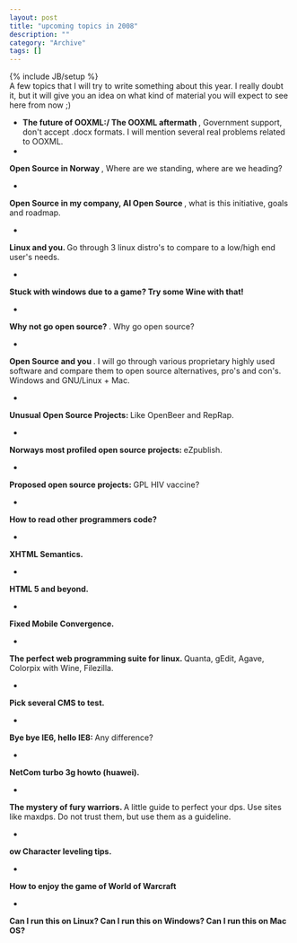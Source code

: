 ```yaml
--- 
layout: post 
title: "upcoming topics in 2008"
description: ""
category: "Archive"
tags: []
---
```

{% include JB/setup %}  
A few topics that I will try to write something about this year. I really doubt it, but it will give you an idea on what kind of material you will expect to see here from now ;)



 * 
   <b>
      The future of OOXML:/ The OOXML aftermath
    </b>, Government support, don't accept .docx formats. I will mention several real problems related to OOXML.
  
  * 
   <b>
      Open Source in Norway
    </b>, Where are we standing, where are we heading?
 
  * 
   <b>
      Open Source in my company, AI Open Source
    </b>, what is this initiative, goals and roadmap.
  
  * 
   <b>
      Linux and you.
   </b> Go through 3 linux distro's to compare to a low/high end user's needs.
  
  * 
   <b> 
     Stuck with windows due to a game? Try some Wine with that!
   </b>
 
  * 
   <b>
      Why not go open source? 
   </b>. Why go open source? 
 
  * 
   <b>
      Open Source and you
    </b>. I will go through various proprietary highly used software and compare them to open source alternatives, pro's and con's. Windows and GNU/Linux + Mac.
 
  * 
   <b>
      Unusual Open Source Projects: 
   </b> Like OpenBeer and RepRap.
 
  * 
   <b>
      Norways most profiled open source projects:
    </b> eZpublish.
  
  * 
   <b>
      Proposed open source projects:
   </b> GPL HIV vaccine?
  
  * 
   <b>
      How to read other programmers code?
    </b>
 
  * 
   <b>
      XHTML Semantics.
   </b>
 
  * 
   <b>
      HTML 5 and beyond.
   </b>
 
  * 
   <b>
      Fixed Mobile Convergence.
    </b>
 
  * 
   <b>
      The perfect web programming suite for linux.
   </b> Quanta, gEdit, Agave, Colorpix with Wine, Filezilla.
  
  * 
   <b>
      Pick several CMS to test.
    </b>
 
  * 
   <b>
      Bye bye IE6, hello IE8:
    </b> Any difference?
 
  * 
   <b>
      NetCom turbo 3g howto (huawei).
    </b>
 
  * 
   <b>
      The mystery of fury warriors.
    </b> A little guide to perfect your dps.  Use sites like maxdps. Do not trust them, but use them as a guideline.
 
  * 
   <b>
      ow Character leveling tips.
    </b>
 
  * 
   <b>
      How to enjoy the game of World of Warcraft
   </b>
 
  * 
   <b>
      Can I run this on Linux? Can I run this on Windows? Can I run this on Mac OS?
    </b>
 

